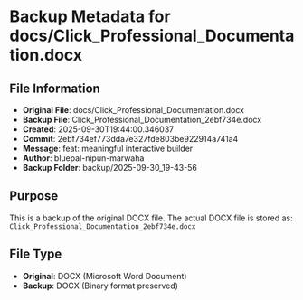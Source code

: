 # Backup Metadata for docs/Click_Professional_Documentation.docx

## File Information
- **Original File**: docs/Click_Professional_Documentation.docx
- **Backup File**: Click_Professional_Documentation_2ebf734e.docx
- **Created**: 2025-09-30T19:44:00.346037
- **Commit**: 2ebf734ef773dda7e327fde803be922914a741a4
- **Message**: feat: meaningful interactive builder
- **Author**: bluepal-nipun-marwaha
- **Backup Folder**: backup/2025-09-30_19-43-56

## Purpose
This is a backup of the original DOCX file. The actual DOCX file is stored as: `Click_Professional_Documentation_2ebf734e.docx`

## File Type
- **Original**: DOCX (Microsoft Word Document)
- **Backup**: DOCX (Binary format preserved)
